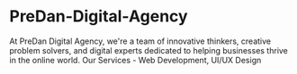 # PreDan-Digital-Agency
 At PreDan Digital Agency, we're a team of innovative thinkers, creative problem solvers, and digital experts dedicated to helping businesses thrive in the online world. Our Services - Web Development, UI/UX Design
